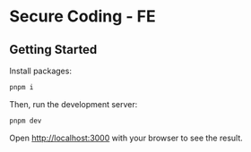 # Secure Coding - FE

## Getting Started

Install packages:

```bash
pnpm i
```

Then, run the development server:

```bash
pnpm dev
```

Open [http://localhost:3000](http://localhost:3000) with your browser to see the result.

